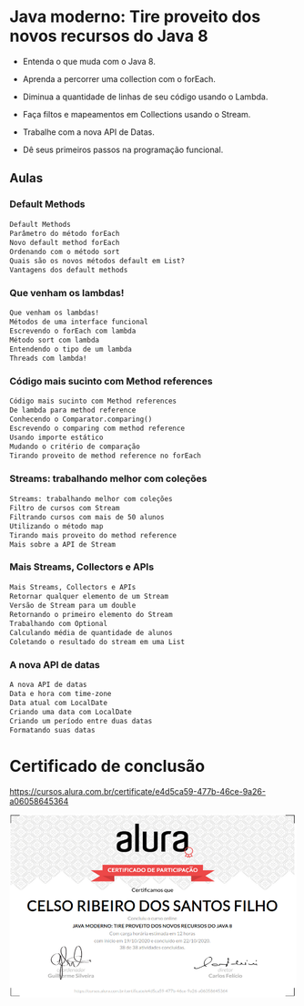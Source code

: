 # Java moderno: Tire proveito dos novos recursos do Java 8

+ Entenda o que muda com o Java 8.

+ Aprenda a percorrer uma collection com o forEach.

+ Diminua a quantidade de linhas de seu código usando o Lambda.

+ Faça filtos e mapeamentos em Collections usando o Stream.

+ Trabalhe com a nova API de Datas.

+ Dê seus primeiros passos na programação funcional.

## Aulas

### Default Methods 
    
    Default Methods
    Parâmetro do método forEach
    Novo default method forEach
    Ordenando com o método sort
    Quais são os novos métodos default em List?
    Vantagens dos default methods

### Que venham os lambdas!

    Que venham os lambdas!
    Métodos de uma interface funcional
    Escrevendo o forEach com lambda
    Método sort com lambda
    Entendendo o tipo de um lambda
    Threads com lambda!

### Código mais sucinto com Method references

    Código mais sucinto com Method references
    De lambda para method reference
    Conhecendo o Comparator.comparing()
    Escrevendo o comparing com method reference
    Usando importe estático
    Mudando o critério de comparação
    Tirando proveito de method reference no forEach

### Streams: trabalhando melhor com coleções 
    
    Streams: trabalhando melhor com coleções
    Filtro de cursos com Stream
    Filtrando cursos com mais de 50 alunos
    Utilizando o método map
    Tirando mais proveito do method reference
    Mais sobre a API de Stream

### Mais Streams, Collectors e APIs 
    
    Mais Streams, Collectors e APIs
    Retornar qualquer elemento de um Stream
    Versão de Stream para um double
    Retornando o primeiro elemento do Stream
    Trabalhando com Optional
    Calculando média de quantidade de alunos
    Coletando o resultado do stream em uma List

### A nova API de datas    

    A nova API de datas
    Data e hora com time-zone
    Data atual com LocalDate
    Criando uma data com LocalDate
    Criando um período entre duas datas
    Formatando suas datas

# Certificado de conclusão

https://cursos.alura.com.br/certificate/e4d5ca59-477b-46ce-9a26-a06058645364

![certificado](certificate-alura.png)
